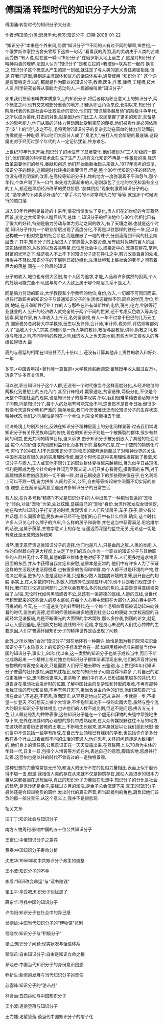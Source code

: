 # 傅国涌  转型时代的知识分子大分流    
    
傅国涌:转型时代的知识分子大分流    
作者:傅国涌;分类:思想学术;标签:知识分子 ;日期:2008-01-22    
“知识分子"本来是个外来词,何谓“知识分子"?不同的人有过不同的解释,18世纪,一个俄罗斯作家拉吉舍夫曾写下这样一句话:“看看我的周围,我的灵魂由于人类的苦难而受伤."有人说,就在这一瞬间“知识分子"在俄罗斯大地上诞生了,这是对知识分子精神内涵的理解.法国人认为“知识分子"是和左拉的<我控诉>联系在一起的.换言之,知识分子这个概念从产生的那一刻起,就注定了与人类的道义责任紧密相连.但是,在我们这里,特别是主流媒体和官方的话语体系中,通常使用 “知识分子" 这个词是有着特定含义的,那就是作为职业的知识分子,教师,医生,作家,律师,工程师,技术人员,科学研究者等从事脑力劳动的人,一概都被叫做“知识分子".    
如果我们把前者叫做本质意义上的知识分子,将后者称为职业意义上的知识分子,两个概念之间,也有交叉和部分重叠的地方.即便从职业角色来说,长期以来,知识分子阶层代表的也是社会中比较进步的部分,他们在“知识越多越反动"的阶级斗争年代,之所以成为排斥,打击的对象,就是因为他们比工人,农民掌握了更多的知识,具备基本的思考能力.他们从事的非体力劳动因此受到空前的蔑视,他们被看作是必须依附于“皮"上的“毛",皮之不存,毛将焉附?知识分子的复杂劳动在简单的体力劳动面前,仿佛就是一种耻辱,所以他们大部分人成了“臭老九",被打入社会阶层的最底端.这段痛史对于经历过那个年代的人一定记忆犹新,终身难忘.    
上世纪70年代末开始,知识分子的地位有了显著变化,他们被划为“工人阶级的一部分",他们掌握的科学技术此刻成了生产力,拥有文化知识不再是一件羞耻的事,经济改革需要他们的参与,奉献和创造,他们开始重新抬起头来做人.1977年高考的恢复,知识分子的翻身,这都是时代转换的重要信号.但是,整个80年代知识分子的经济地位没有得到明显的改善,在高校等知识分子扎堆的地方一度弥漫着不平和怨气.那个年代,个体户喝了头一口气,率先成为富起来的人,刚刚承包了土地的农民和国有企业的工人,都还是早期经济改革的受益阶层.“脑体倒挂"现象刺激着知识分子的心灵,“造导弹的不如卖茶叶蛋的",“拿手术刀的不如拿剃头刀的"等等,就是那个时候流行的顺口溜.    
进入90年代特别是最近的十来年,情况悄悄发生了变化,当人们在21世纪的今天蓦然回首,变化之大常常令人瞠目结舌.总体上,知识分子的经济地位与80年代相比已有了很大的好转,特别是脑力劳动与体力劳动之间的收入,有了天壤之别.也就是这个时期,知识分子作为一个职业阶层出现了高度分化,不再是以往那样的铁板一块,足以自己构成一个相对完整的社会阶层,而是像散了一地的珠子,分别滚落到不同的社会阶层去了.其中,知识分子的上层进入了掌握最大多数资源,居有绝对优势的富人阶层,这包括经商的,从政的以及各类明星,已位居社会中心,或接近中心,笼罩在鲜花,掌声,财富的光环之下.经济收入不上不下的知识分子还在挣扎之中,努力改善自身的处境,活得并不轻松.知识分子的下层则已被边缘化,生活处境和上层社会的奢华之间有着巨大的落差.同在一个阶层的知识    
分子的收入,地位也有很大区别,每个人因为追求,才能,人品和许多偶然的因素,个人的处境可能完全不同,这与每个人大致上属于哪个阶层关系不是太大.    
同是脑力劳动的职业,大学教授和小学教师的地位,身份,收入,一切都不可同日而语.担任行政职务的知识分子与普通知识分子的生活状态截然不同.同样的学历,学位,年龄,地域,在非垄断性行业工作的人与那些在带有垄断性的电信,税务,电力,金融等行业就业的人,公开的经济收入就完全处于两个不同的世界,还不考虑灰色收入等其他因素.同是作家,有人年收入上千万,名列富豪榜,有人一年不过拿干巴巴的几万元工资.国家税务总局将大中学教师,医生以及律师,会计师,审计师,税务师,评估师等都列入了“高收入个人",其实,即便同是一所大学的教师,教授与副教授,讲师,助教之间,教授与教授之间,不同学科的教授之间,经济收入上也天差地别,有些大学工资收入的等级拉得很大,最    
高的与最低的相距在10倍甚至几十倍以上,还没有计算其他非工资性的收入和好处.一年    
多前,<中国青年报>曾刊登一篇报道<大学教师薪酬调查:富教授年收入超过百万>,透露了许多有关信息.    
可以说,职业知识分子这个人群,还没有一个时代像当今这样高度分化,从经济地位的两极化到思想上的五花八门,甚至针锋相对.赢家通吃,贫富悬殊,两极分化,不仅是今天整个中国社会的现实,也是知识分子的基本现实.所以,我们很难单纯去谈话知识分子问题,同是知识分子,每个人的处境有可能完全不同,这当然不是自今日始,但很少有像今天这样分明和严重的.简单地说,我们今天很难泛泛而论知识分子的生存状态,精神状态,他们之间,哪怕是同在一个单位,也完全可能相去千里.    
经济处境上的剧烈分化,反映在知识分子精神层面上的分化同样显著.过去我们常说知识分子有关怀民族命运的传统,现在的知识分子则是一个被撕裂的群体,很少有共同的利益,更无共同的精神目标,道义诉求,由于知识分子被分别嵌入了其他的社会阶层,每个人的价值取向也随利益分化而各有所求.最根本的是,在一个空前的物质化时代,穷怕了的中国人[不光是知识分子]对物质的膜拜远远超过了对精神世界的关注.中国本来就有很久远的实用理性传统,而这个时代把这种实用理性发挥到了极至,知识分子与商人,工人或其他不同分工的职业群体变得越来越相似,目光似乎日益短浅,惟利是图成为整个社会的中性词乃至褒义词,人们只关心看得见,摸得着的东西,对于超越物质和世俗层面的一切不屑一顾,对自己眼皮底下的那些得失很在乎,在名利场上可以不顾一切,奋力拼杀.人间的正义,公平,自由等等听起来空洞而不切实际的价值,理想,正在渐渐远离甚至退出许多知识分子的日常生活.    
有人说,在许多号称“精英"(不光是知识分子)的人中出现了一种相当普遍的“宠物化"倾向,以做“宠物"为荣,处处炫耀,显摆自己的“宠物"身份.台湾作家龙应台很惊讶,她在和大陆知识分子打交道的时候,发现饭桌上人们只谈房子,车子,孩子,很少有公共话题.什么国家命运,民族未来已经不在他们的心目中有什么位置.确实,这个时代许多人只关心什么牌子的汽车,什么样的房子和装修,并在这当中获得满足.用哈维尔的话说,这属于蔬菜,生物学意义上的存在,与遥远而深邃的星空无关,无论这一切是有意还是无意的选择结果.    
当然,我无意苛责这类知识分子的选择,他们也是凡人,只是血肉之躯,人类的本能,人性的自然趋向在更大程度上决定了他们的取向,作为一个职业的知识分子与其他职业的人群并无什么不同,其他的职业群体也绝对好不了哪里去.人们更多地追求物质层面的东西,并从中获得自我肯定和安慰,这原本是正常的.他们中有许多人为了保证这样的生活现状也活得很累,也有很多的苦闷和牢骚.每个人都不过是环境的产物,性格决定命运,更多的人总是适应环境,只是极少数人能摆脱环境的束缚,展开自己的翅膀.事实上,在大多数的时代,多数人的选择总是顺应环境的,也不只是我们现在这个时代.我们在讨论这些问题时,之所以会有那么多的忧虑的焦灼,主要是觉得底线被突破了,以往,无论时代如何黑暗或者不公,总还有一条道德的底线,人道的底线,世世代代积累起来的这些做人的基本底线,在每个人心目中起码在大部分人的心目中是不可挑战的.今天,在一个迅速变化的转型时代,在一个每个毛细血管都被调动起来向钱看的时代,医生的医德,老师的师德越来越多地遭到社会公众的质疑,大学校园里的丑闻经常见诸报端,光是不断曝光的大面积的学术腐败,那么多抄袭,剽窃的论文,就足以让人感到羞耻,感到斯文扫地.底线的不断沦陷,才是良心未泯的人们忧心忡忡的主要原因,人们才普遍怀疑知识分子的精神世界是否出现了问题.    
此外,之所以我们会对“知识分子"潜在地怀有一种期许,恰恰是因为我们常常把职业知识分子与本质意义上的知识分子标准混合在一起.如果用精神标准来衡量当代中国的知识分子,事实上,90年代以来,这一类型的知识分子也处于成长当中,而且不断地成熟起来,一个精神上相对独立的知识分子群体渐渐浮现出来,他们的声音并没有被物质的喧嚣完全淹没,只是需要人们仔细地去聆听,去鉴别,与上世纪80年代知识分子普遍的壮怀激烈,满腔热忱相比,现在的知识分子可能变得冷静多了,对自己的定位更准确一些,想问题也更深入,更清晰了,他们中许多人已形成越来越多的共识,知道自身在推动社会进步时的位置,了解中国社会的复杂性和转型的艰难,不再有那种舍我其谁的夸张和豪情,不再有包打天下,担当救世主角色的幻觉,他们深知自己“生活在此处",不逃避,不苟且,直面现实,从容笃定地向前迈进,进得一步就是一步,不指望一步登天,不幻想天上掉个大馅饼,不怀抱毕其功于一役的宏图大愿.虽然与整个庞大的职业知识分子群体相比,也许他们的人数不成比例,但这不是问题.拂去五光十色,让人眼花缭乱的种种表像,这些知识分子能在一个虚无和拜物的夹缝中顽强地生存下来,在外在权威和内心理想的挣扎中成熟起来,在大众传媒视野往往不及的地方,在这块积淀着历史苦难的土壤上,不断地生长起来,这本身就足以让我们感到欣慰.他们当中不仅包括一些学有所成,在自己专业领域已有建树的学者,也包括许许多多分散在各个行业,过着截然不同的生活的普通人,他们思考,关怀的问题却是大致相同的,他们身上的责任感,公民意识正在一天天显露出来.在互联网上,以70后为主体的年轻一代,日复一日,包括个人博客等方式在内,表达自己的意愿,脚踏实地,思想并行动着.这恐怕也是以往的时代不曾有过的一道独特景观.    
这种思想的力量常常是无形的,和强大的无所不在的世俗力量相比,表面上似乎脆弱得不堪一击,但是,我相信人类的存在从来就不仅是物质存在,推动人类进步的根本力量从来都蕴涵在思想当中,真正的知识分子力量就在思想中.知识分子的分化是社会的趋势,是泥沙还是金子,要经过岁月的淘洗,是金子总会沉淀下来,真正的知识分子最终还是会超越物质的羁绊,发出时代的真实声音,担当起批判的角色,肩负起他们该负的那一部分责任.从这个意义上,我并不是很悲观.    
    
相关文章:    
汪丁丁:知识社会与知识分子    
南方人物周刊:影响中国的五十位公共知识分子    
王富仁:中俄知识分子之差异    
黄泰:中国知识分子寿命分析    
沈志华:1956年初中共知识分子政策的调整    
王小波:知识分子的不幸    
李盾:“知识改变命运"与“读书赔钱"    
崔卫平:享受吧,知识分子别忧患了    
薛东华:寻找中国的知识分子    
许向阳:知识分子在社会中的异己感    
曾德雄:中国当代知识分子的“博物馆"悲剧    
程晓农:知识分子与“积极分子"    
张弘:知识分子问题:现实状况与话语体系    
邓晓芒:自由知识分子:自由是知识立命之根    
邓晓芒:中国当代知识分子的身份意识困惑    
乔新生:新闻的发展与当代知识分子的责任    
苏露锋:知识分子的“游击战"    
林贤治:五四运动与中国知识分子    
王小波:道德堕落与知识分子    
王力雄:渴望堕落:谈当代中国知识分子的痞子化